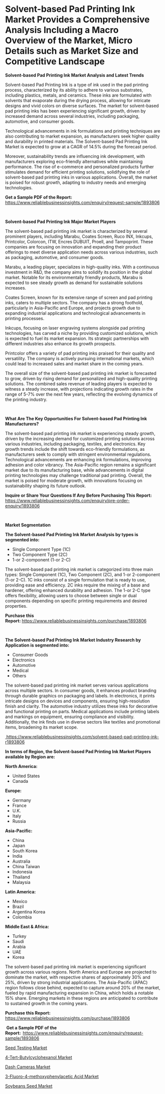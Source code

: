 <p><h1>Solvent-based Pad Printing Ink Market Provides a Comprehensive Analysis Including a Macro Overview of the Market, Micro Details such as Market Size and Competitive Landscape</h1></p><p><strong>Solvent-based Pad Printing Ink Market Analysis and Latest Trends</strong></p>
<p><p>Solvent-based Pad Printing Ink is a type of ink used in the pad printing process, characterized by its ability to adhere to various substrates, including plastics, metals, and ceramics. These inks are formulated with solvents that evaporate during the drying process, allowing for intricate designs and vivid colors on diverse surfaces. The market for solvent-based pad printing inks has been experiencing significant growth, driven by increased demand across several industries, including packaging, automotive, and consumer goods. </p><p>Technological advancements in ink formulations and printing techniques are also contributing to market expansion, as manufacturers seek higher quality and durability in printed materials. The Solvent-based Pad Printing Ink Market is expected to grow at a CAGR of 14.5% during the forecast period. </p><p>Moreover, sustainability trends are influencing ink development, with manufacturers exploring eco-friendly alternatives while maintaining performance. The rise of e-commerce and personalized products further stimulates demand for efficient printing solutions, solidifying the role of solvent-based pad printing inks in various applications. Overall, the market is poised for robust growth, adapting to industry needs and emerging technologies.</p></p>
<p><strong>Get a Sample PDF of the Report:&nbsp;</strong> <a href="https://www.reliablebusinessinsights.com/enquiry/request-sample/1893806?utm_campaign=1113&utm_medium=2&utm_source=Github&utm_content=ia&utm_term=04022025&utm_id=solvent-based-pad-printing-ink">https://www.reliablebusinessinsights.com/enquiry/request-sample/1893806</a></p>
<p>&nbsp;</p>
<p><strong>Solvent-based Pad Printing Ink Major Market Players</strong></p>
<p><p>The solvent-based pad printing ink market is characterized by several prominent players, including Marabu, Coates Screen, Ruco INX, Inkcups, Printcolor, Colorcon, ITW, Encres DUBUIT, Proell, and Tampoprint. These companies are focusing on innovation and expanding their product offerings to meet diverse application needs across various industries, such as packaging, automotive, and consumer goods.</p><p>Marabu, a leading player, specializes in high-quality inks. With a continuous investment in R&D, the company aims to solidify its position in the global market. Notable for its environmentally friendly products, Marabu is expected to see steady growth as demand for sustainable solutions increases.</p><p>Coates Screen, known for its extensive range of screen and pad printing inks, caters to multiple sectors. The company has a strong foothold, particularly in Asia-Pacific and Europe, and projects growth due to expanding industrial applications and technological advancements in printing processes.</p><p>Inkcups, focusing on laser engraving systems alongside pad printing technologies, has carved a niche by providing customized solutions, which is expected to fuel its market expansion. Its strategic partnerships with different industries also enhance its growth prospects.</p><p>Printcolor offers a variety of pad printing inks praised for their quality and versatility. The company is actively pursuing international markets, which could lead to increased sales and market share in the coming years.</p><p>The overall size of the solvent-based pad printing ink market is forecasted to grow, driven by rising demand for personalized and high-quality printing solutions. The combined sales revenue of leading players is expected to witness a steady increase, with projections indicating growth rates in the range of 5-7% over the next few years, reflecting the evolving dynamics of the printing industry.</p></p>
<p>&nbsp;</p>
<p><strong>What Are The Key Opportunities For Solvent-based Pad Printing Ink Manufacturers?</strong></p>
<p><p>The solvent-based pad printing ink market is experiencing steady growth, driven by the increasing demand for customized printing solutions across various industries, including packaging, textiles, and electronics. Key growth trends include the shift towards eco-friendly formulations, as manufacturers seek to comply with stringent environmental regulations. Technological advancements are enhancing ink formulations, improving adhesion and color vibrancy. The Asia-Pacific region remains a significant market due to its manufacturing base, while advancements in digital printing technologies may challenge traditional pad printing. Overall, the market is poised for moderate growth, with innovations focusing on sustainability shaping its future outlook.</p></p>
<p><strong>Inquire or Share Your Questions If Any Before Purchasing This Report:</strong> <a href="https://www.reliablebusinessinsights.com/enquiry/pre-order-enquiry/1893806?utm_campaign=1113&utm_medium=2&utm_source=Github&utm_content=ia&utm_term=04022025&utm_id=solvent-based-pad-printing-ink">https://www.reliablebusinessinsights.com/enquiry/pre-order-enquiry/1893806</a></p>
<p>&nbsp;</p>
<p><strong>Market Segmentation</strong></p>
<p><strong>The Solvent-based Pad Printing Ink Market Analysis by types is segmented into:</strong></p>
<p><ul><li>Single Component Type (1C)</li><li>Two Component Type (2C)</li><li>1-or 2-component (1-or 2-C)</li></ul></p>
<p><p>The solvent-based pad printing ink market is categorized into three main types: Single Component (1C), Two Component (2C), and 1-or 2-component (1-or 2-C). 1C inks consist of a single formulation that is ready to use, providing ease and efficiency. 2C inks require the mixing of a base and hardener, offering enhanced durability and adhesion. The 1-or 2-C type offers flexibility, allowing users to choose between single or dual components depending on specific printing requirements and desired properties.</p></p>
<p><strong>Purchase this Report:&nbsp;</strong><a href="https://www.reliablebusinessinsights.com/purchase/1893806?utm_campaign=1113&utm_medium=2&utm_source=Github&utm_content=ia&utm_term=04022025&utm_id=solvent-based-pad-printing-ink">https://www.reliablebusinessinsights.com/purchase/1893806</a></p>
<p>&nbsp;</p>
<p><strong>The Solvent-based Pad Printing Ink Market Industry Research by Application is segmented into:</strong></p>
<p><ul><li>Consumer Goods</li><li>Electronics</li><li>Automotive</li><li>Medical</li><li>Others</li></ul></p>
<p><p>The solvent-based pad printing ink market serves various applications across multiple sectors. In consumer goods, it enhances product branding through durable graphics on packaging and labels. In electronics, it prints intricate designs on devices and components, ensuring high-resolution finish and clarity. The automotive industry utilizes these inks for decorative and functional printing on parts. Medical applications include printing labels and markings on equipment, ensuring compliance and visibility. Additionally, the ink finds use in diverse sectors like textiles and promotional items, broadening its market scope.</p></p>
<p><a href="https://www.reliablebusinessinsights.com/solvent-based-pad-printing-ink-r1893806?utm_campaign=1113&utm_medium=2&utm_source=Github&utm_content=ia&utm_term=04022025&utm_id=solvent-based-pad-printing-ink">&nbsp;https://www.reliablebusinessinsights.com/solvent-based-pad-printing-ink-r1893806</a></p>
<p><strong>In terms of Region, the Solvent-based Pad Printing Ink Market Players available by Region are:</strong></p>
<p>
    <p> <strong> North America: </strong>
        <ul>
            <li>United States</li>
            <li>Canada</li>
        </ul>
        </p> 
    <p> <strong> Europe: </strong>
        <ul>
            <li>Germany</li>
            <li>France</li>
            <li>U.K.</li>
            <li>Italy</li>
            <li>Russia</li>
        </ul>
        </p> 
    <p> <strong> Asia-Pacific: </strong>
        <ul>
            <li>China</li>
            <li>Japan</li>
            <li>South Korea</li>
            <li>India</li>
            <li>Australia</li>
            <li>China Taiwan</li>
            <li>Indonesia</li>
            <li>Thailand</li>
            <li>Malaysia</li>
        </ul>
        </p> 
    <p> <strong> Latin America: </strong>
        <ul>
            <li>Mexico</li>
            <li>Brazil</li>
            <li>Argentina Korea</li>
            <li>Colombia</li>
        </ul>
        </p> 
    <p> <strong> Middle East & Africa: </strong>
        <ul>
            <li>Turkey</li>
            <li>Saudi</li>
            <li>Arabia</li>
            <li>UAE</li>
            <li>Korea</li>
        </ul>
    </p>
    </p>
<p><p>The solvent-based pad printing ink market is experiencing significant growth across various regions. North America and Europe are projected to dominate the market, with respective shares of approximately 30% and 25%, driven by strong industrial applications. The Asia-Pacific (APAC) region follows close behind, expected to capture around 20% of the market, fueled by rapid manufacturing expansion in China, which holds a notable 15% share. Emerging markets in these regions are anticipated to contribute to sustained growth in the coming years.</p></p>
<p><strong>Purchase this Report: </strong><a href="https://www.reliablebusinessinsights.com/purchase/1893806?utm_campaign=1113&utm_medium=2&utm_source=Github&utm_content=ia&utm_term=04022025&utm_id=solvent-based-pad-printing-ink">https://www.reliablebusinessinsights.com/purchase/1893806</a></p>
<p>&nbsp;<strong>Get a Sample PDF of the Report:&nbsp;&nbsp;</strong><a href="https://www.reliablebusinessinsights.com/enquiry/request-sample/1893806?utm_campaign=1113&utm_medium=2&utm_source=Github&utm_content=ia&utm_term=04022025&utm_id=solvent-based-pad-printing-ink">https://www.reliablebusinessinsights.com/enquiry/request-sample/1893806</a></p>
<p><strong></strong></p>
<p><p><a href="https://www.linkedin.com/pulse/revenue-market-growth-insights-seed-testing-projected-146-owatf?utm_campaign=1113&utm_medium=2&utm_source=Github&utm_content=ia&utm_term=04022025&utm_id=solvent-based-pad-printing-ink">Seed Testing Market</a></p><p><a href="https://github.com/lisaeichler20775/Market-Research-Report-List-1/blob/main/4-tert-butylcyclohexanol-market.md?utm_campaign=1113&utm_medium=2&utm_source=Github&utm_content=ia&utm_term=04022025&utm_id=solvent-based-pad-printing-ink">4-Tert-Butylcyclohexanol Market</a></p><p><a href="https://www.linkedin.com/pulse/thorough-examination-global-dash-cameras-market-size-focus-znhbc?utm_campaign=1113&utm_medium=2&utm_source=Github&utm_content=ia&utm_term=04022025&utm_id=solvent-based-pad-printing-ink">Dash Cameras Market</a></p><p><a href="https://github.com/katonmarti489/Market-Research-Report-List-1/blob/main/3-fluoro-4-methoxyphenylacetic-acid-market.md?utm_campaign=1113&utm_medium=2&utm_source=Github&utm_content=ia&utm_term=04022025&utm_id=solvent-based-pad-printing-ink">3-Fluoro-4-methoxyphenylacetic Acid Market</a></p><p><a href="https://www.linkedin.com/pulse/soybeans-seed-market-global-regional-analysis-focus-region-loolf?utm_campaign=1113&utm_medium=2&utm_source=Github&utm_content=ia&utm_term=04022025&utm_id=solvent-based-pad-printing-ink">Soybeans Seed Market</a></p></p>